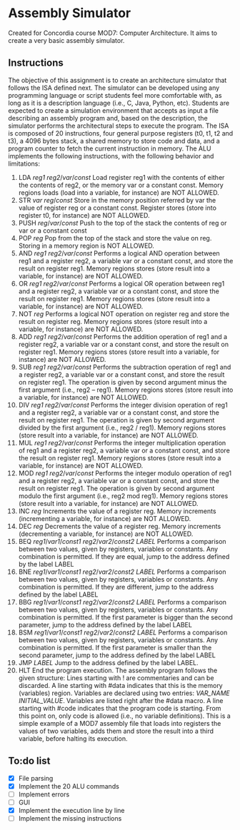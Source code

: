 # Assembly Simulator
Created for Concordia course MOD7: Computer Architecture. It aims to create a very basic assembly simulator.


## Instructions

The objective of this assignment is to create an architecture simulator that follows the ISA defined next. The
simulator can be developed using any programming language or script students feel more comfortable with,
as long as it is a description language (i.e., C, Java, Python, etc).
Students are expected to create a simulation environment that accepts as input a file describing an assembly
program and, based on the description, the simulator performs the architectural steps to execute the
program. The ISA is composed of 20 instructions, four general purpose registers (t0, t1, t2 and t3), a 4096
bytes stack, a shared memory to store code and data, and a program counter to fetch the current instruction
in memory.
The ALU implements the following instructions, with the following behavior and limitations:
1. LDA *reg1* *reg2*/*var*/*const*
Load register reg1 with the contents of either the contents of reg2, or the memory var or a constant
const. Memory regions loads (load into a variable, for instance) are NOT ALLOWED.
2. STR *var* *reg*/*const*
Store in the memory position referred by var the value of register reg or a constant const. Register
stores (store into register t0, for instance) are NOT ALLOWED.
3. PUSH *reg*/*var*/*const*
Push to the top of the stack the contents of reg or var or a constant const
4. POP *reg*
Pop from the top of the stack and store the value on reg. Storing in a memory region is NOT
ALLOWED.
5. AND *reg1* *reg2*/*var*/*const*
Performs a logical AND operation between reg1 and a register reg2, a variable var or a constant
const, and store the result on register reg1. Memory regions stores (store result into a variable, for
instance) are NOT ALLOWED.
6. OR *reg1* *reg2*/*var*/*const*
Performs a logical OR operation between reg1 and a register reg2, a variable var or a constant
const, and store the result on register reg1. Memory regions stores (store result into a variable, for
instance) are NOT ALLOWED.
7. NOT *reg*
Performs a logical NOT operation on register reg and store the result on register reg. Memory
regions stores (store result into a variable, for instance) are NOT ALLOWED.
8. ADD *reg1* *reg2*/*var*/*const*
Performs the addition operation of reg1 and a register reg2, a variable var or a constant const, and
store the result on register reg1. Memory regions stores (store result into a variable, for instance)
are NOT ALLOWED.
9. SUB *reg1* *reg2*/*var*/*const*
Performs the subtraction operation of reg1 and a register reg2, a variable var or a constant const,
and store the result on register reg1. The operation is given by second argument minus the first
argument (i.e., reg2 – reg1). Memory regions stores (store result into a variable, for instance) are
NOT ALLOWED.
10. DIV *reg1* *reg2*/*var*/*const*
Performs the integer division operation of reg1 and a register reg2, a variable var or a constant
const, and store the result on register reg1. The operation is given by second argument divided by
the first argument (i.e., reg2 / reg1). Memory regions stores (store result into a variable, for
instance) are NOT ALLOWED.
11. MUL *reg1* *reg2*/*var*/*const*
Performs the integer multiplication operation of reg1 and a register reg2, a variable var or a
constant const, and store the result on register reg1. Memory regions stores (store result into a
variable, for instance) are NOT ALLOWED.
12. MOD *reg1* *reg2*/*var*/*const*
Performs the integer modulo operation of reg1 and a register reg2, a variable var or a constant
const, and store the result on register reg1. The operation is given by second argument modulo the
first argument (i.e., reg2 mod reg1). Memory regions stores (store result into a variable, for
instance) are NOT ALLOWED.
13. INC *reg*
Increments the value of a register reg. Memory increments (incrementing a variable, for instance)
are NOT ALLOWED.
14. DEC *reg*
Decrements the value of a register reg. Memory increments (decrementing a variable, for instance)
are NOT ALLOWED.
15. BEQ *reg1*/*var1*/*const1* *reg2*/*var2*/*const2* *LABEL*
Performs a comparison between two values, given by registers, variables or constants. Any
combination is permitted. If they are equal, jump to the address defined by the label LABEL
16. BNE *reg1*/*var1*/*const1* *reg2*/*var2*/*const2* *LABEL*
Performs a comparison between two values, given by registers, variables or constants. Any
combination is permitted. If they are different, jump to the address defined by the label LABEL
17. BBG *reg1*/*var1*/*const1* *reg2*/*var2*/*const2* *LABEL*
Performs a comparison between two values, given by registers, variables or constants. Any
combination is permitted. If the first parameter is bigger than the second parameter, jump to the
address defined by the label LABEL
18. BSM *reg1*/*var1*/*const1* *reg2*/*var2*/*const2* *LABEL*
Performs a comparison between two values, given by registers, variables or constants. Any
combination is permitted. If the first parameter is smaller than the second parameter, jump to the
address defined by the label LABEL
19. JMP *LABEL*
Jump to the address defined by the label LABEL.
20. HLT
End the program execution.
The assembly program follows the given structure:
Lines starting with ! are commentaries and can be discarded. A line starting with #data indicates that this is
the memory (variables) region. Variables are declared using two entries: *VAR_NAME* *INITIAL_VALUE*.
Variables are listed right after the #data macro. A line starting with #code indicates that the program code is
starting. From this point on, only code is allowed (i.e., no variable definitions).
This is a simple example of a MOD7 assembly file that loads into registers the values of two variables, adds
them and store the result into a third variable, before halting its execution.

## To:do list

- [X] File parsing
- [X] Implement the 20 ALU commands
- [ ] Implement errors
- [ ] GUI
- [X] Implement the execution line by line
- [ ] Implement the missing instructions
